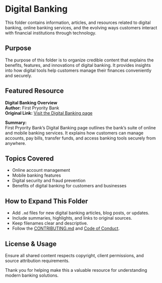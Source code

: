 # Digital Banking

This folder contains information, articles, and resources related to digital banking, online banking services, and the evolving ways customers interact with financial institutions through technology.

## Purpose

The purpose of this folder is to organize credible content that explains the benefits, features, and innovations of digital banking. It provides insights into how digital tools help customers manage their finances conveniently and securely.

## Featured Resource

**Digital Banking Overview**  
**Author:** First Pryority Bank  
**Original Link:** [Visit the Digital Banking page](https://firstpryoritybank.com/digital-banking/)

**Summary:**  
First Pryority Bank’s Digital Banking page outlines the bank’s suite of online and mobile banking services. It explains how customers can manage accounts, pay bills, transfer funds, and access banking tools securely from anywhere.

## Topics Covered

- Online account management
- Mobile banking features
- Digital security and fraud prevention
- Benefits of digital banking for customers and businesses

## How to Expand This Folder

- Add `.md` files for new digital banking articles, blog posts, or updates.
- Include summaries, highlights, and links to original sources.
- Keep filenames clear and descriptive.
- Follow the [CONTRIBUTING.md](../../CONTRIBUTING.md) and [Code of Conduct](../../CODE_OF_CONDUCT.md).

## License & Usage

Ensure all shared content respects copyright, client permissions, and source attribution requirements.

Thank you for helping make this a valuable resource for understanding modern banking solutions.
